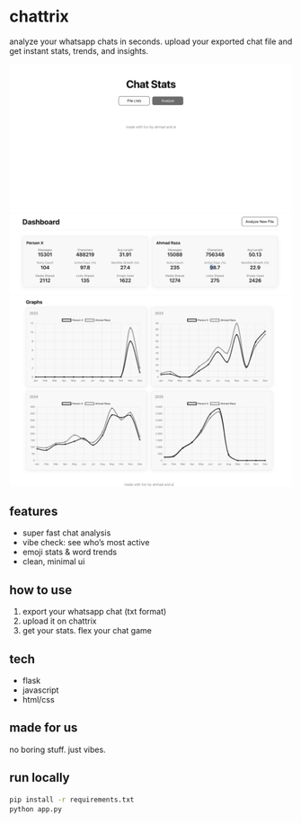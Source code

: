 # chattrix

analyze your whatsapp chats in seconds. upload your exported chat file and get instant stats, trends, and insights. 

![main](src/images/main.jpeg)
![d1](src/images/d1.png)
![d2](src/images/d2.png)

## features
- super fast chat analysis
- vibe check: see who’s most active
- emoji stats & word trends
- clean, minimal ui

## how to use
1. export your whatsapp chat (txt format)
2. upload it on chattrix
3. get your stats. flex your chat game

## tech
- flask
- javascript
- html/css

## made for us
no boring stuff. just vibes.

## run locally
```bash
pip install -r requirements.txt
python app.py
```